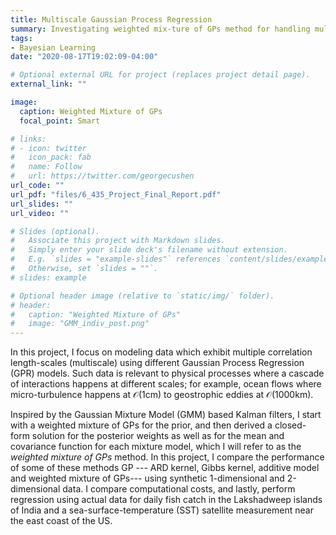 ```yaml
---
title: Multiscale Gaussian Process Regression
summary: Investigating weighted mix-ture of GPs method for handling multiscale features.
tags:
- Bayesian Learning
date: "2020-08-17T19:02:09-04:00"

# Optional external URL for project (replaces project detail page).
external_link: ""

image:
  caption: Weighted Mixture of GPs
  focal_point: Smart

# links:
# - icon: twitter
#   icon_pack: fab
#   name: Follow
#   url: https://twitter.com/georgecushen
url_code: ""
url_pdf: "files/6_435_Project_Final_Report.pdf"
url_slides: ""
url_video: ""

# Slides (optional).
#   Associate this project with Markdown slides.
#   Simply enter your slide deck's filename without extension.
#   E.g. `slides = "example-slides"` references `content/slides/example-slides.md`.
#   Otherwise, set `slides = ""`.
# slides: example

# Optional header image (relative to `static/img/` folder).
# header:
#   caption: "Weighted Mixture of GPs"
#   image: "GMM_indiv_post.png"
---
```


In this project, I focus on modeling data which exhibit multiple correlation length-scales (multiscale) using different Gaussian Process Regression (GPR) models. Such data is relevant to physical processes where a cascade of interactions happens at different scales; for example, ocean flows where micro-turbulence happens at $\mathcal{O}$(1cm) to geostrophic eddies at $\mathcal{O}$(1000km).

Inspired by the Gaussian Mixture Model (GMM) based Kalman filters, I start with a weighted mixture of GPs for the prior, and then derived a closed-form solution for the posterior weights as well as for the mean and covariance function for each mixture model, which I will refer to as the *weighted mixture of GPs* method. In this project, I compare the performance of some of these methods GP --- ARD kernel, Gibbs kernel, additive model and weighted mixture of GPs--- using synthetic 1-dimensional and 2-dimensional data. I compare  computational costs, and lastly, perform regression using actual data for daily fish catch in the Lakshadweep islands of India and a sea-surface-temperature (SST) satellite measurement near the east coast of the US.
